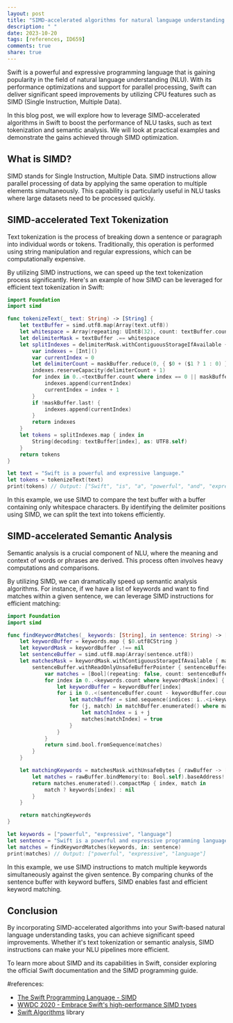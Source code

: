```yaml
---
layout: post
title: "SIMD-accelerated algorithms for natural language understanding in Swift"
description: " "
date: 2023-10-20
tags: [references, ID659]
comments: true
share: true
---
```


Swift is a powerful and expressive programming language that is gaining popularity in the field of natural language understanding (NLU). With its performance optimizations and support for parallel processing, Swift can deliver significant speed improvements by utilizing CPU features such as SIMD (Single Instruction, Multiple Data).

In this blog post, we will explore how to leverage SIMD-accelerated algorithms in Swift to boost the performance of NLU tasks, such as text tokenization and semantic analysis. We will look at practical examples and demonstrate the gains achieved through SIMD optimization.

## What is SIMD?

SIMD stands for Single Instruction, Multiple Data. SIMD instructions allow parallel processing of data by applying the same operation to multiple elements simultaneously. This capability is particularly useful in NLU tasks where large datasets need to be processed quickly.

## SIMD-accelerated Text Tokenization

Text tokenization is the process of breaking down a sentence or paragraph into individual words or tokens. Traditionally, this operation is performed using string manipulation and regular expressions, which can be computationally expensive.

By utilizing SIMD instructions, we can speed up the text tokenization process significantly. Here's an example of how SIMD can be leveraged for efficient text tokenization in Swift:

```swift
import Foundation
import simd

func tokenizeText(_ text: String) -> [String] {
    let textBuffer = simd.utf8.map(Array(text.utf8))
    let whitespace = Array(repeating: UInt8(32), count: textBuffer.count)
    let delimiterMask = textBuffer .== whitespace
    let splitIndexes = delimiterMask.withContiguousStorageIfAvailable { maskBuffer -> [Int] in
        var indexes = [Int]()
        var currentIndex = 0
        let delimiterCount = maskBuffer.reduce(0, { $0 + ($1 ? 1 : 0) })
        indexes.reserveCapacity(delimiterCount + 1)
        for index in 0..<textBuffer.count where index == 0 || maskBuffer[index] {
            indexes.append(currentIndex)
            currentIndex = index + 1
        }
        if !maskBuffer.last! {
            indexes.append(currentIndex)
        }
        return indexes
    }
    let tokens = splitIndexes.map { index in
        String(decoding: textBuffer[index], as: UTF8.self)
    }
    return tokens
}

let text = "Swift is a powerful and expressive language."
let tokens = tokenizeText(text)
print(tokens) // Output: ["Swift", "is", "a", "powerful", "and", "expressive", "language."]
```

In this example, we use SIMD to compare the text buffer with a buffer containing only whitespace characters. By identifying the delimiter positions using SIMD, we can split the text into tokens efficiently.

## SIMD-accelerated Semantic Analysis

Semantic analysis is a crucial component of NLU, where the meaning and context of words or phrases are derived. This process often involves heavy computations and comparisons.

By utilizing SIMD, we can dramatically speed up semantic analysis algorithms. For instance, if we have a list of keywords and want to find matches within a given sentence, we can leverage SIMD instructions for efficient matching:

```swift
import Foundation
import simd

func findKeywordMatches(_ keywords: [String], in sentence: String) -> [String] {
    let keywordBuffer = keywords.map { $0.utf8CString }
    let keywordMask = keywordBuffer .!== nil
    let sentenceBuffer = simd.utf8.map(Array(sentence.utf8))
    let matchesMask = keywordMask.withContiguousStorageIfAvailable { maskBuffer in
        sentenceBuffer.withReadOnlyUnsafeBufferPointer { sentenceBuffer in
            var matches = [Bool](repeating: false, count: sentenceBuffer.count)
            for index in 0..<keywords.count where keywordMask[index] {
                let keywordBuffer = keywordBuffer[index]
                for i in 0..<(sentenceBuffer.count - keywordBuffer.count + 1) {
                    let matchBuffer = simd.sequence(indices: i..<i+keywordBuffer.count).map { sentenceBuffer[$0] } .== keywordBuffer
                    for (j, match) in matchBuffer.enumerated() where match {
                        let matchIndex = i + j
                        matches[matchIndex] = true
                    }
                }
            }
            return simd.bool.fromSequence(matches)
        }
    }

    let matchingKeywords = matchesMask.withUnsafeBytes { rawBuffer -> [String] in
        let matches = rawBuffer.bindMemory(to: Bool.self).baseAddress!
        return matches.enumerated().compactMap { index, match in
            match ? keywords[index] : nil
        }
    }

    return matchingKeywords
}

let keywords = ["powerful", "expressive", "language"]
let sentence = "Swift is a powerful and expressive programming language."
let matches = findKeywordMatches(keywords, in: sentence)
print(matches) // Output: ["powerful", "expressive", "language"]
```

In this example, we use SIMD instructions to match multiple keywords simultaneously against the given sentence. By comparing chunks of the sentence buffer with keyword buffers, SIMD enables fast and efficient keyword matching.

## Conclusion

By incorporating SIMD-accelerated algorithms into your Swift-based natural language understanding tasks, you can achieve significant speed improvements. Whether it's text tokenization or semantic analysis, SIMD instructions can make your NLU pipelines more efficient.

To learn more about SIMD and its capabilities in Swift, consider exploring the official Swift documentation and the SIMD programming guide.

#references:
- [The Swift Programming Language - SIMD](https://docs.swift.org/swift-book/LanguageGuide/TheBasics.html#ID659)
- [WWDC 2020 - Embrace Swift's high-performance SIMD types](https://developer.apple.com/wwdc20/10170)
- [Swift Algorithms](https://github.com/apple/swift-algorithms) library